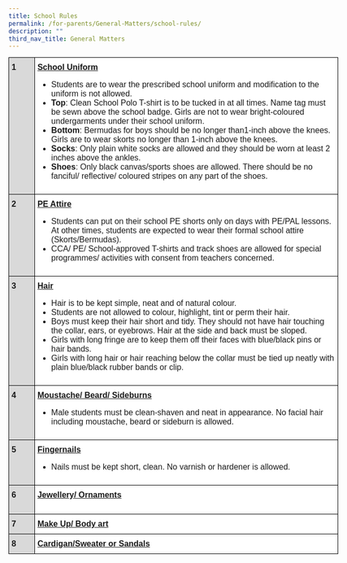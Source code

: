 ```yaml
---
title: School Rules
permalink: /for-parents/General-Matters/school-rules/
description: ""
third_nav_title: General Matters
---
```

<style type="text/css">
.tg  {border-collapse:collapse;border-spacing:0;margin:0px auto;}
.tg td{border-color:black;border-style:solid;border-width:1px;font-family:Arial, sans-serif;font-size:14px;
  overflow:hidden;padding:10px 5px;word-break:normal;}
.tg th{border-color:black;border-style:solid;border-width:1px;font-family:Arial, sans-serif;font-size:14px;
  font-weight:normal;overflow:hidden;padding:10px 5px;word-break:normal;}
.tg .tg-3kl0{background-color:#D9D9D9;font-size:16px;font-weight:bold;text-align:left;vertical-align:top}
.tg .tg-5sko{background-color:#FFF;font-size:16px;text-align:left;vertical-align:top}
</style>
<table class="tg" style="undefined;table-layout: fixed; width: 649px">
<colgroup>
<col style="width: 51px">
<col style="width: 598px">
</colgroup>
<tbody>
  <tr>
    <td class="tg-3kl0">1</td>
    <td class="tg-5sko"><span style="font-weight:bold;text-decoration:underline">School Uniform</span><br><ul>
<li>Students are to wear the prescribed school uniform and modification to the uniform is not allowed.</li>
<li><strong>Top</strong>: Clean School Polo T-shirt is to be tucked in at all times. Name tag must be sewn above the school badge. Girls are not to wear bright-coloured undergarments under their school uniform.</li>
<li><strong>Bottom</strong>:&nbsp;Bermudas&nbsp;for boys should be no longer than1-inch above the knees. Girls are to wear&nbsp;skorts&nbsp;no longer than 1-inch above the knees.</li>
<li><strong>Socks</strong>: Only plain white socks are allowed and they should be worn at least 2 inches above the ankles.</li>
<li><strong>Shoes</strong>: Only black canvas/sports shoes are allowed. There should be no fanciful/ reflective/ coloured stripes on any part of the shoes.</li>
</ul></td>
  </tr>
  <tr>
    <td class="tg-3kl0">2</td>
    <td class="tg-5sko"><span style="font-weight:bold;text-decoration:underline">PE Attire</span><br><ul>
<li>Students can put on their school PE shorts only on days with PE/PAL lessons. At other times, students are expected to wear their formal school attire (Skorts/Bermudas).</li>
<li>CCA/ PE/ School-approved T-shirts and track shoes are allowed for special programmes/ activities with consent from teachers concerned.</li>
</ul></td>
  </tr>
  <tr>
    <td class="tg-3kl0">3</td>
    <td class="tg-5sko"><span style="font-weight:bold;text-decoration:underline">Hair</span><br><ul>
<li>Hair is to be kept simple, neat and of natural colour.</li>
<li>Students are not allowed to colour, highlight, tint or perm their hair.</li>
<li>Boys must keep their hair short and tidy. They should not have hair touching the collar, ears, or eyebrows. Hair at the side and back must be sloped.</li>
<li>Girls with long fringe are to keep them off their faces with blue/black pins or hair bands.</li>
<li>Girls with long hair or hair reaching below the collar must be tied up neatly with plain blue/black rubber bands or clip.</li>
</ul></td>
  </tr>
  <tr>
    <td class="tg-3kl0">4</td>
    <td class="tg-5sko"><span style="font-weight:bold;text-decoration:underline">Moustache/ Beard/ Sideburns</span><br><ul>
<li>Male students must be clean-shaven and neat in appearance. No facial hair including moustache, beard or sideburn is allowed.</li>
</ul></td>
  </tr>
  <tr>
    <td class="tg-3kl0">5</td>
    <td class="tg-5sko"><span style="font-weight:bold;text-decoration:underline">Fingernails</span> <br><ul>
<li>Nails must be kept short, clean. No varnish or hardener is allowed.</li>
</ul></td>
  </tr>
  <tr>
    <td class="tg-3kl0">6</td>
    <td class="tg-5sko"><span style="font-weight:bold;text-decoration:underline">Jewellery/ Ornaments </span><br><br></td>
  </tr>
  <tr>
    <td class="tg-3kl0">7</td>
    <td class="tg-5sko"><span style="font-weight:bold;text-decoration:underline">Make Up/ Body art </span><br></td>
  </tr>
  <tr>
    <td class="tg-3kl0">8</td>
    <td class="tg-5sko"><span style="font-weight:bold;text-decoration:underline">Cardigan/Sweater or Sandals</span><br></td>
  </tr>
</tbody>
</table>